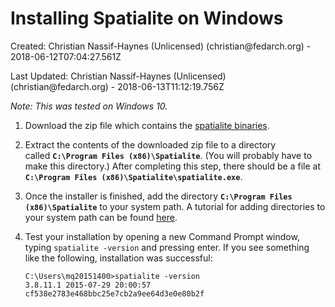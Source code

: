Installing Spatialite on Windows
=============================================================================


Created: Christian Nassif-Haynes (Unlicensed) (christian\@fedarch.org) -
2018-06-12T07:04:27.561Z

Last Updated: Christian Nassif-Haynes (Unlicensed)
(christian\@fedarch.org) - 2018-06-13T11:12:19.756Z


*Note: This was tested on Windows 10.*


1.  Download the zip file which contains the [spatialite     binaries](http://www.gaia-gis.it/gaia-sins/windows-bin-x86/spatialite-4.3.0a-win-x86.7z).
2.  Extract the contents of the downloaded zip file to a directory
    called **`C:\Program Files (x86)\Spatialite`**. (You will probably
    have to make this directory.) After completing this step, there
    should be a file at
    **`C:\Program Files (x86)\Spatialite\spatialite.exe`**.
3.  Once the installer is finished, add the directory
    **`C:\Program Files (x86)\Spatialite`** to your system path. A
    tutorial for adding directories to your system path can be found
    [here](https://www.howtogeek.com/118594/how-to-edit-your-system-path-for-easy-command-line-access/).
4.  Test your installation by opening a new Command Prompt window,
    typing `spatialite -version` and pressing enter. If you see
    something like the following, installation was successful:


    ```
    C:\Users\mq20151400>spatialite -version
    3.8.11.1 2015-07-29 20:00:57 cf538e2783e468bbc25e7cb2a9ee64d3e0e80b2f
    ```
  

</div>
